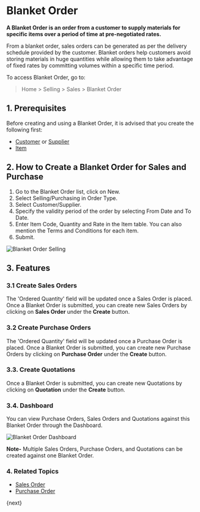 <!-- add-breadcrumbs -->
# Blanket Order

**A Blanket Order is an order from a customer to supply materials for specific items over a period of time at pre-negotiated rates.**

From a blanket order, sales orders can be generated as per the delivery schedule provided by the customer. Blanket orders help customers avoid storing materials in huge quantities while allowing them to take advantage of fixed rates by committing volumes within a specific time period.

To access Blanket Order, go to:
> Home > Selling > Sales > Blanket Order

## 1. Prerequisites
Before creating and using a Blanket Order, it is advised that you create the following first:

* [Customer](/docs/v13/user/manual/en/CRM/customer) or [Supplier](/docs/v13/user/manual/en/buying/supplier)
* [Item](/docs/v13/user/manual/en/stock/item)

## 2. How to Create a Blanket Order for Sales and Purchase

1. Go to the Blanket Order list, click on New.
1. Select Selling/Purchasing in Order Type.
1. Select Customer/Supplier.
1. Specify the validity period of the order by selecting From Date and To Date.
1. Enter Item Code, Quantity and Rate in the Item table. You can also mention the Terms and Conditions for each item.
1. Submit.

<img class="screenshot" alt="Blanket Order Selling" src="{{docs_base_url}}/v13/assets/img/selling/blanket-order-selling.gif">

## 3. Features

### 3.1 Create Sales Orders

The 'Ordered Quantity' field will be updated once a Sales Order is placed. Once a Blanket Order is submitted, you can create new Sales Orders by clicking on **Sales Order** under the **Create** button.

### 3.2 Create Purchase Orders

The 'Ordered Quantity' field will be updated once a Purchase Order is placed. Once a Blanket Order is submitted, you can create new Purchase Orders by clicking on **Purchase Order** under the **Create** button.

### 3.3. Create Quotations

Once a Blanket Order is submitted, you can create new Quotations by clicking on **Quotation** under the **Create** button.

### 3.4. Dashboard

You can view Purchase Orders, Sales Orders and Quotations against this Blanket Order through the Dashboard.

<img class="screenshot" alt="Blanket Order Dashboard" src="{{docs_base_url}}/v13/assets/img/selling/blanket_order_dashboard.png">

**Note-** Multiple Sales Orders, Purchase Orders, and Quotations can be created against one Blanket Order.


### 4. Related Topics
* [Sales Order](/docs/v13/user/manual/en/selling/sales-order)
* [Purchase Order](/docs/v13/user/manual/en/buying/purchase-order)

{next}
